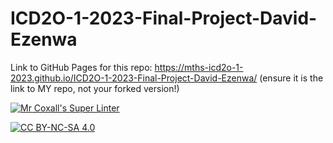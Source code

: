 # ICD2O-1-2023-Final-Project-David-Ezenwa

Link to GitHub Pages for this repo: https://mths-icd2o-1-2023.github.io/ICD2O-1-2023-Final-Project-David-Ezenwa/
(ensure it is the link to MY repo, not your forked version!)

[![Mr Coxall's Super Linter](https://github.com/<OWNER>/<REPOSITORY>/workflows/Mr%20Coxall's%20Super%20Linter/badge.svg)](https://github.com/<OWNER>/<REPOSITORY>/actions)

[![CC BY-NC-SA 4.0](https://img.shields.io/badge/License-CC%20BY--NC--SA%204.0-blue.svg)](./LICENSE)
